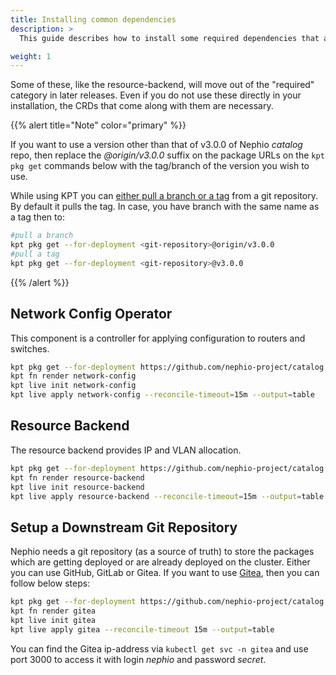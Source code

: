 ```yaml
---
title: Installing common dependencies
description: >
  This guide describes how to install some required dependencies that are the same across all environments.

weight: 1
---
```


Some of these, like the resource-backend, will move out of the "required"
category in later releases.  Even if you do not use these directly in your
installation, the CRDs that come along with them are necessary.

{{% alert title="Note" color="primary" %}}

If you want to use a version other than that of v3.0.0 of Nephio *catalog* repo, then replace the *@origin/v3.0.0*
suffix on the package URLs on the `kpt pkg get` commands below with the tag/branch of the version you wish to use.

While using KPT you can [either pull a branch or a tag](https://kpt.dev/book/03-packages/01-getting-a-package) from a
git repository. By default it pulls the tag. In case, you have branch with the same name as a tag then to:

```bash
#pull a branch 
kpt pkg get --for-deployment <git-repository>@origin/v3.0.0
#pull a tag
kpt pkg get --for-deployment <git-repository>@v3.0.0
```

{{% /alert %}}

## Network Config Operator

This component is a controller for applying configuration to routers and
switches.

```bash
kpt pkg get --for-deployment https://github.com/nephio-project/catalog.git/nephio/optional/network-config@@origin/v3.0.0
kpt fn render network-config
kpt live init network-config
kpt live apply network-config --reconcile-timeout=15m --output=table
```

## Resource Backend

The resource backend provides IP and VLAN allocation.

```bash
kpt pkg get --for-deployment https://github.com/nephio-project/catalog.git/nephio/optional/resource-backend@@origin/v3.0.0
kpt fn render resource-backend
kpt live init resource-backend
kpt live apply resource-backend --reconcile-timeout=15m --output=table
```

## Setup a Downstream Git Repository 

Nephio needs a git repository (as a source of truth) to store the packages 
which are getting deployed or are already deployed on the cluster. Either you can use GitHub, GitLab or Gitea. If you want to use [Gitea](https://about.gitea.com/), 
then you can follow below steps:

```bash
kpt pkg get --for-deployment https://github.com/nephio-project/catalog.git/distros/sandbox/gitea@@origin/v3.0.0
kpt fn render gitea
kpt live init gitea
kpt live apply gitea --reconcile-timeout 15m --output=table
```

You can find the Gitea ip-address via `kubectl get svc -n gitea` 
and use port 3000 to access it with login *nephio* and password *secret*.
